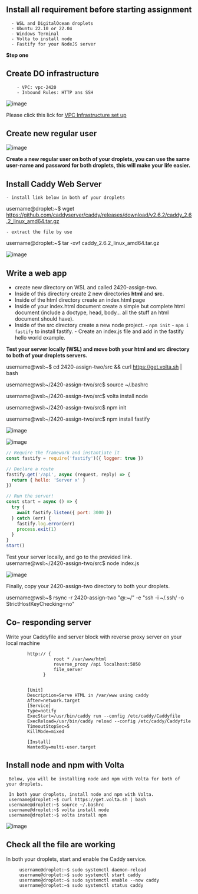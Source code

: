 ## Install all requirement before starting assignment
      - WSL and DigitalOcean droplets
      - Ubuntu 22.10 or 22.04
      - Windows Terminal
      - Volta to install node
      - Fastify for your NodeJS server
      
**Step one**

## Create DO infrastructure
        - VPC: vpc-2420
        - Inbound Rules: HTTP ans SSH

![image](https://user-images.githubusercontent.com/59521385/205427992-af24d34c-93b2-459c-8ba8-b768a1bf1979.png)

   Please click this lick for [VPC Infrastructure set up](https://vimeo.com/775412708/4a219b37e7)
## Create new regular user

![image](https://user-images.githubusercontent.com/59521385/205428145-5ba57a68-5155-4cd6-a810-d2dacd9226a4.png)

  **Create a new regular user on both of your droplets, you can use the same user-name and     password for both droplets, this will make your life easier.**
 ## Install Caddy Web Server
    - install link below in both of your droplets
   
username@droplet:~$ wget https://github.com/caddyserver/caddy/releases/download/v2.6.2/caddy_2.6.2_linux_amd64.tar.gz

    - extract the file by use 
  username@droplet:~$ tar -xvf caddy_2.6.2_linux_amd64.tar.gz  

![image](https://user-images.githubusercontent.com/59521385/205428288-92516da8-86bf-4a25-b1ce-a0610f3ca710.png)

## Write a web app
   - create new directory on WSL and called 2420-assign-two. 
   - Inside of this directory create 2 new directories **html** and **src**.
   - Inside of the html directory create an index.html page
   - Inside of your index.html document create a simple but complete html document 
     (include a doctype, head, body… all the stuff an html document should have).
   - Inside of the src directory create a new node project.
         - `npm init` 
         - `npm i fastify` to install fastify.
         - Create an index.js file and add in the fastify hello world example.

**Test your server locally (WSL) and move both your html and src directory to both of your droplets servers.**

username@wsl:~$ cd 2420-assign-two/src && curl https://get.volta.sh | bash

username@wsl:~/2420-assign-two/src$ source ~/.bashrc

username@wsl:~/2420-assign-two/src$ volta install node

username@wsl:~/2420-assign-two/src$ npm init

username@wsl:~/2420-assign-two/src$ npm install fastify


![image](https://user-images.githubusercontent.com/59521385/205428737-a38c895a-ae92-4a19-9e34-b72518507a22.png)

![image](https://user-images.githubusercontent.com/59521385/205428784-e4fba462-16e0-45da-8162-b45942e2956f.png)


```jsx
// Require the framework and instantiate it
const fastify = require('fastify')({ logger: true })

// Declare a route
fastify.get('/api', async (request, reply) => {
  return { hello: 'Server x' }
})

// Run the server!
const start = async () => {
  try {
    await fastify.listen({ port: 3000 })
  } catch (err) {
    fastify.log.error(err)
    process.exit(1)
  }
}
start()
```
   Test your server locally, and go to the provided link.
   username@wsl:~/2420-assign-two/src$ node index.js

![image](https://user-images.githubusercontent.com/59521385/205429015-a498dbd0-a0c0-49ea-a16c-e3edf052589e.png)

   Finally, copy your 2420-assign-two directory to both your droplets.
   
username@wsl:~$ rsync -r 2420-assign-two "<username>@<droplet-ip>:~/" -e "ssh -i ~/.ssh/<sshkey-name> -o StrictHostKeyChecking=no"

## Co- responding server
   Write your Caddyfile and server block with reverse proxy server on your local machine
            
            http:// {
                      root * /var/www/html
                      reverse_proxy /api localhost:5050
                      file_server
                  }


            [Unit]
            Description=Serve HTML in /var/www using caddy
            After=network.target
            [Service]
            Type=notify
            ExecStart=/usr/bin/caddy run --config /etc/caddy/Caddyfile
            ExecReload=/usr/bin/caddy reload --config /etc/caddy/Caddyfile
            TimeoutStopSec=5
            KillMode=mixed

            [Install]
            WantedBy=multi-user.target

## Install node and npm with Volta
     Below, you will be installing node and npm with Volta for both of your droplets.

     In both your droplets, install node and npm with Volta.
     username@droplet:~$ curl https://get.volta.sh | bash
     username@droplet:~$ source ~/.bashrc
     username@droplet:~$ volta install node
     username@droplet:~$ volta install npm
      
![image](https://user-images.githubusercontent.com/59521385/205429833-ca1cacb8-94c6-4b73-887d-fbc4f0637b46.png)

## Check all the file are working
   In both your droplets, start and enable the Caddy service.
      
         username@droplet:~$ sudo systemctl daemon-reload
         username@droplet:~$ sudo systemctl start caddy
         username@droplet:~$ sudo systemctl enable --now caddy
         username@droplet:~$ sudo systemctl status caddy
